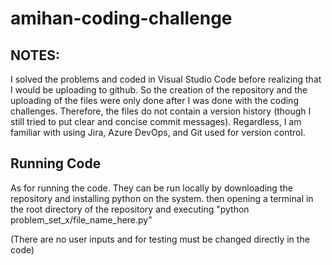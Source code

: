 # amihan-coding-challenge

## NOTES:

I solved the problems and coded in Visual Studio Code before realizing that I would be uploading to github.
So the creation of the repository and the uploading of the files were only done after I was done with the 
coding challenges. Therefore, the files do not contain a version history (though I still tried to put clear
and concise commit messages). Regardless, I am familiar with using Jira, Azure DevOps, and Git used for 
version control.

## Running Code

As for running the code. They can be run locally by downloading the repository and installing python on the system.
then opening a terminal in the root directory of the repository and executing "python problem_set_x/file_name_here.py"

(There are no user inputs and for testing must be changed directly in the code)


